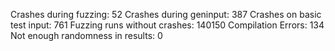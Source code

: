Crashes during fuzzing: 52
Crashes during geninput: 387
Crashes on basic test input: 761
Fuzzing runs without crashes: 140150
Compilation Errors: 134
Not enough randomness in results: 0
